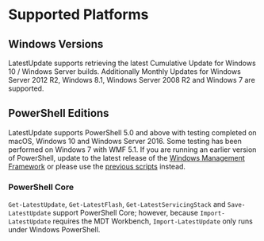 # Supported Platforms

## Windows Versions

LatestUpdate supports retrieving the latest Cumulative Update for Windows 10 / Windows Server builds. Additionally Monthly Updates for Windows Server 2012 R2, Windows 8.1, Windows Server 2008 R2 and Windows 7 are supported.

## PowerShell Editions

LatestUpdate supports PowerShell 5.0 and above with testing completed on macOS, Windows 10 and Windows Server 2016. Some testing has been performed on Windows 7 with WMF 5.1. If you are running an earlier version of PowerShell, update to the latest release of the [Windows Management Framework](https://docs.microsoft.com/en-us/powershell/wmf/readme) or please use the [previous scripts](https://github.com/aaronparker/MDT/tree/master/Updates) instead.

### PowerShell Core

`Get-LatestUpdate`, `Get-LatestFlash`, `Get-LatestServicingStack` and `Save-LatestUpdate` support PowerShell Core; however, because `Import-LatestUpdate` requires the MDT Workbench, `Import-LatestUpdate` only runs under Windows PowerShell.
